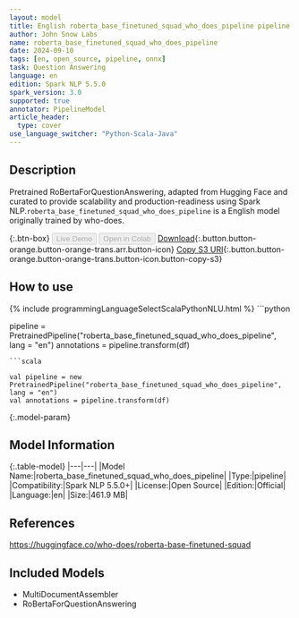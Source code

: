 ```yaml
---
layout: model
title: English roberta_base_finetuned_squad_who_does_pipeline pipeline RoBertaForQuestionAnswering from who-does
author: John Snow Labs
name: roberta_base_finetuned_squad_who_does_pipeline
date: 2024-09-10
tags: [en, open_source, pipeline, onnx]
task: Question Answering
language: en
edition: Spark NLP 5.5.0
spark_version: 3.0
supported: true
annotator: PipelineModel
article_header:
  type: cover
use_language_switcher: "Python-Scala-Java"
---
```


## Description

Pretrained RoBertaForQuestionAnswering, adapted from Hugging Face and curated to provide scalability and production-readiness using Spark NLP.`roberta_base_finetuned_squad_who_does_pipeline` is a English model originally trained by who-does.

{:.btn-box}
<button class="button button-orange" disabled>Live Demo</button>
<button class="button button-orange" disabled>Open in Colab</button>
[Download](https://s3.amazonaws.com/auxdata.johnsnowlabs.com/public/models/roberta_base_finetuned_squad_who_does_pipeline_en_5.5.0_3.0_1725987942397.zip){:.button.button-orange.button-orange-trans.arr.button-icon}
[Copy S3 URI](s3://auxdata.johnsnowlabs.com/public/models/roberta_base_finetuned_squad_who_does_pipeline_en_5.5.0_3.0_1725987942397.zip){:.button.button-orange.button-orange-trans.button-icon.button-copy-s3}

## How to use



<div class="tabs-box" markdown="1">
{% include programmingLanguageSelectScalaPythonNLU.html %}
```python

pipeline = PretrainedPipeline("roberta_base_finetuned_squad_who_does_pipeline", lang = "en")
annotations =  pipeline.transform(df)   

```
```scala

val pipeline = new PretrainedPipeline("roberta_base_finetuned_squad_who_does_pipeline", lang = "en")
val annotations = pipeline.transform(df)

```
</div>

{:.model-param}
## Model Information

{:.table-model}
|---|---|
|Model Name:|roberta_base_finetuned_squad_who_does_pipeline|
|Type:|pipeline|
|Compatibility:|Spark NLP 5.5.0+|
|License:|Open Source|
|Edition:|Official|
|Language:|en|
|Size:|461.9 MB|

## References

https://huggingface.co/who-does/roberta-base-finetuned-squad

## Included Models

- MultiDocumentAssembler
- RoBertaForQuestionAnswering